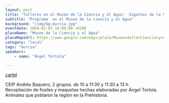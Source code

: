 ```yaml
---
layout: post
title: "Talleres en el Museo de la Ciencia y el Agua:  Gigantes de la Vida"
subtitle: "Programa  en el Museo de la ciencia y el Agua"
background: "/img/bg-murcia.jpg"
eventdate: 2020-02-03 10:00:00 +0100
placeName: "Museo de la Ciencia y el Agua"
placeMapsUrl: https://www.google.com/maps/place/Museo+de+la+Ciencia+y+el+Agua/@37.98052,-1.133403,15z/data=!4m5!3m4!1s0x0:0x708452a6d1b0a85e!8m2!3d37.98052!4d-1.133403
category: "local"
tags: "murcia"
speakers:
    - name: "Ängel Tórtola"

---
```


[cartel](/img/posts/museocienciatalleres.png)  

CEIP Andrés Baquero, 2 grupos.  de 10 a 11:30 y 11:30 a 13 h  
Recopilación de fosiles y maquetas hechas elaboradas por Ángel Tortola.  Animales que poblaron la región en la Prehistoria.
